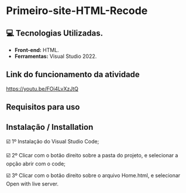# Primeiro-site-HTML-Recode
## :computer: Tecnologias Utilizadas.

* **Front-end:** HTML.
* **Ferramentas:** Visual Studio 2022.

## Link do funcionamento da atividade

https://youtu.be/FOi4LvXzJtQ

## Requisitos para uso

## Instalação / Installation

☑️ 1º Instalação do Visual Studio Code;

☑️ 2º Clicar com o botão direito sobre a pasta do projeto, e selecionar a opção abrir com o code;

☑️ 3º Clicar com o botão direito sobre o arquivo Home.html, e selecionar Open with live server.

 
